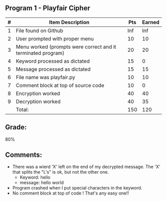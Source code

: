 ## Program 1 - Playfair Cipher

| # | Item Description                                              | Pts | Earned |
|---|---------------------------------------------------------------|-----|--------|
| 1 | File found on Github                                          | Inf |    Inf |
| 2 | User prompted with proper menu                                | 10  |   10     |
| 3 | Menu worked (prompts were correct and it terminated program)  | 20  |   20     |
| 4 | Keyword processed as dictated                                 | 15  |  0      |
| 5 | Message processed as dictated                                 | 15  |   15     |
| 6 | File name was playfair.py                                     | 10  |  10      |
| 7 | Comment block at top of source code                           | 10  |  0      |
| 8 | Encryption worked                                             | 40  |  40      |
| 9 | Decryption worked                                             | 40  |   35     |
|   | Total:                                                        | 150 | 120 |

## Grade:
80%

## Comments:
- There was a wierd 'X' left on the end of my decrypted message. The 'X' that splits the "L's" is ok, but not the other one.
    - Keyword: hello
    - message: hello world
- Program crashed when I put special characters in the keyword.
- No comment block at top of code ! That's any easy one!!


